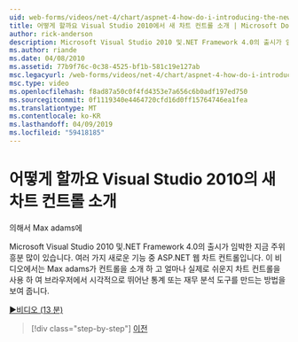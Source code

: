 ```yaml
---
uid: web-forms/videos/net-4/chart/aspnet-4-how-do-i-introducing-the-new-chart-control-in-visual-studio-2010
title: 어떻게 할까요 Visual Studio 2010에서 새 차트 컨트롤 소개 | Microsoft Docs
author: rick-anderson
description: Microsoft Visual Studio 2010 및.NET Framework 4.0의 출시가 임박한 지금 주위 흥분 많이 있습니다. 여러 가지 새로운 기능 간에 ASP.NET...
ms.author: riande
ms.date: 04/08/2010
ms.assetid: 77b9f76c-0c38-4525-bf1b-581c19e127ab
msc.legacyurl: /web-forms/videos/net-4/chart/aspnet-4-how-do-i-introducing-the-new-chart-control-in-visual-studio-2010
msc.type: video
ms.openlocfilehash: f8ad87a50c0f4fd4353e7a656c6b0adf197ed750
ms.sourcegitcommit: 0f1119340e4464720cfd16d0ff15764746ea1fea
ms.translationtype: MT
ms.contentlocale: ko-KR
ms.lasthandoff: 04/09/2019
ms.locfileid: "59418185"
---
```

# <a name="how-do-i-introducing-the-new-chart-control-in-visual-studio-2010"></a>어떻게 할까요 Visual Studio 2010의 새 차트 컨트롤 소개

의해서 Max adams에

Microsoft Visual Studio 2010 및.NET Framework 4.0의 출시가 임박한 지금 주위 흥분 많이 있습니다. 여러 가지 새로운 기능 중 ASP.NET 웹 차트 컨트롤입니다. 이 비디오에서는 Max adams가 컨트롤을 소개 하 고 얼마나 실제로 쉬운지 차트 컨트롤을 사용 하 여 브라우저에서 시각적으로 뛰어난 통계 또는 재무 분석 도구를 만드는 방법을 보여 줍니다.

[&#9654;비디오 (13 분)](https://channel9.msdn.com/Blogs/ASP-NET-Site-Videos/aspnet-4-how-do-i-introducing-the-new-chart-control-in-visual-studio-2010)

> [!div class="step-by-step"]
> [이전](aspnet-4-quick-hit-chart-control.md)
